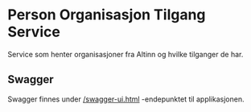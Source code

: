 # Person Organisasjon Tilgang Service

Service som henter organisasjoner fra Altinn og hvilke tilganger de har.

## Swagger

Swagger finnes
under [/swagger-ui.html](https://testnav-person-organisasjon-tilgang-service.intern.dev.nav.no/swagger-ui.html)
-endepunktet til applikasjonen.